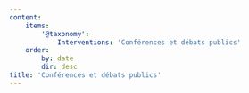 ```yaml
---
content:
    items:
        '@taxonomy':
            Interventions: 'Conférences et débats publics'
    order:
        by: date
        dir: desc
title: 'Conférences et débats publics'
---
```



